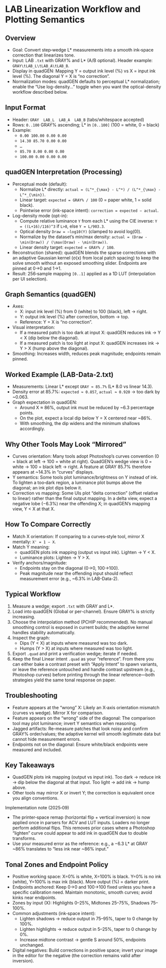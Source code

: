 # LAB Linearization Workflow and Plotting Semantics

## Overview
- Goal: Convert step‑wedge L* measurements into a smooth ink‑space correction that linearizes tone.
- Input: LAB `.txt` with GRAY% and L* (A/B optional). Header example: `GRAY\tLAB_L\tLAB_A\tLAB_B`.
- Display in quadGEN: Mapping Y = output ink level (%) vs X = input ink level (%). The diagonal Y = X is “no correction”.
- Normalization modes: quadGEN defaults to perceptual L* normalization; enable the “Use log-density…” toggle when you want the optical-density workflow described below.

## Input Format
- Header: `GRAY  LAB_L  LAB_A  LAB_B` (tabs/whitespace accepted)
- Rows: `0..100` GRAY% ascending; L* in `[0..100]` (100 = white, 0 = black)
- Example:
  - `0.00 100.00 0.00 0.00`
  - `14.30 85.70 0.00 0.00`
  - `…`
  - `85.70 8.00 0.00 0.00`
  - `100.00 0.00 0.00 0.00`

## quadGEN Interpretation (Processing)
- Perceptual mode (default):
  - Normalize L* directly: `actual = (L^*_{\max} - L^*) / (L^*_{\max} - L^*_{\min})`.
  - Linear target: `expected = GRAY% / 100` (0 = paper white, 1 = solid black).
  - Pointwise error (ink-space intent): `correction = expected − actual`.
- Log-density mode (opt-in):
  - Compute relative luminance `Y` from each L* using the CIE inverse: `Y = ((L+16)/116)^3` if `L>8`, else `Y = L/903.3`.
  - Optical density `Draw = −log10(Y)` (clamped to avoid log(0)).
  - Normalize by the dataset’s min/max density: `actual = (Draw - \min(Draw)) / (\max(Draw) - \min(Draw))`.
  - Linear density target: `expected = GRAY% / 100`.
- Reconstruction (shared): quadGEN blends the sparse corrections with an adaptive Gaussian kernel (σ(x) from local patch spacing) to keep the solve smooth without an exposed smoothing slider. Endpoints are pinned at 0→0 and 1→1.
- Result: 256‑sample mapping `[0..1]` applied as a 1D LUT (interpolation per UI selection).

## Graph Semantics (quadGEN)
- Axes:
  - X: input ink level (%) from 0 (white) to 100 (black), left → right.
  - Y: output ink level (%) after correction, bottom → top.
  - Reference: Y = X is “no correction”.
- Visual interpretation:
  - If a measured patch is too dark at input X: quadGEN reduces ink → Y < X (dip below the diagonal).
  - If a measured patch is too light at input X: quadGEN increases ink → Y > X (hump above the diagonal).
- Smoothing: Increases width, reduces peak magnitude; endpoints remain pinned.

## Worked Example (LAB-Data-2.txt)
- Measurements: Linear L* except `GRAY ≈ 85.7%` (L* 8.0 vs linear 14.3).
- Density error at 85.7%: `expected ≈ 0.857`, `actual ≈ 0.920` → too dark by ~0.063.
- Graph expectation in quadGEN:
  - Around X ≈ 86%, output ink must be reduced by ~6.3 percentage points.
  - On the plot, expect a local dip below Y = X centered near ~86%.
  - With smoothing, the dip widens and the minimum shallows accordingly.

## Why Other Tools May Look “Mirrored”
- Curves orientation: Many tools adopt Photoshop’s curves convention (0 = black at left → 100 = white at right). QuadGEN’s wedge view is 0 = white → 100 = black left → right. A feature at GRAY 85.7% therefore appears at ~14.3% in “curves” displays.
- Y semantics: Some tools plot luminance/brightness on Y instead of ink. To lighten a too‑dark region, a luminance plot bumps above the diagonal; an ink plot dips below it.
- Correction vs mapping: Some UIs plot “delta correction” (offset relative to linear) rather than the final output mapping. In a delta view, expect a negative lobe (−6.3%) near the offending X; in quadGEN’s mapping view, Y < X at that X.

## How To Compare Correctly
- Match X orientation: If comparing to a curves‑style tool, mirror X mentally: `X' = 1 − X`.
- Match Y meaning:
  - quadGEN plots ink mapping (output vs input ink). Lighten → Y < X.
  - Luminance plots: Lighten → Y > X.
- Verify anchors/magnitude:
  - Endpoints stay on the diagonal (0→0, 100→100).
  - Peak magnitude near the offending input should reflect measurement error (e.g., ~6.3% in LAB-Data-2).

## Typical Workflow
1. Measure a wedge; export `.txt` with GRAY and L*.
2. Load into quadGEN (Global or per-channel). Ensure GRAY% is strictly increasing.
3. Choose the interpolation method (PCHIP recommended). No manual smoothing control is exposed in current builds; the adaptive kernel handles stability automatically.
4. Inspect the graph:
   - Dips (Y < X) at inputs where measured was too dark.
   - Humps (Y > X) at inputs where measured was too light.
5. Export `.quad` and print a verification wedge; iterate if needed.
6. Keep the final Linear intent `.quad` as your “reference”. From there you can either bake a contrast preset with “Apply Intent” to spawn variants, or leave the reference untouched and handle contrast upstream (e.g., Photoshop curves) before printing through the linear reference—both strategies yield the same tonal response on paper.

## Troubleshooting
- Feature appears at the “wrong” X: Likely an X‑axis orientation mismatch (curves vs wedge). Mirror X for comparison.
- Feature appears on the “wrong” side of the diagonal: The comparison tool may plot luminance; invert Y semantics when reasoning.
- Jagged artifacts: Re-measure patches that look noisy and confirm GRAY% order/values; the adaptive kernel will smooth legitimate data but cannot hide measurement errors.
- Endpoints not on the diagonal: Ensure white/black endpoints were measured and included.

## Key Takeaways
- QuadGEN plots ink mapping (output vs input ink). Too dark → reduce ink → dip below the diagonal at that input. Too light → add ink → hump above.
- Other tools may mirror X or invert Y; the correction is equivalent once you align conventions.

Implementation note (2025‑09)
- The printer‑space remap (horizontal flip + vertical inversion) is now applied once in parsers for ACV and LUT inputs. Loaders no longer perform additional flips. This removes prior cases where a Photoshop “lighten” curve could appear to add ink in quadGEN due to double transforms.
- Use your measured error as the reference: e.g., a −6.3 L* at GRAY ~86% translates to “less ink near ~86% input.”

## Tonal Zones and Endpoint Policy

- Positive working space: X=0% is white, X=100% is black. Y=0% is no ink (white), Y=100% is max ink (black). More output (%) = darker print.
- Endpoints anchored: Keep 0→0 and 100→100 fixed unless you have a specific calibration need. Maintain monotonic, smooth curves; avoid kinks near endpoints.
- Zones by input (X): Highlights 0–25%, Midtones 25–75%, Shadows 75–100%.
- Common adjustments (ink‑space intent):
  - Lighten shadows → reduce output in 75–95%, taper to 0 change by 100%.
  - Lighten highlights → reduce output in 5–25%, taper to 0 change by 0%.
  - Increase midtone contrast → gentle S around 50%, endpoints unchanged.
- Digital negatives: Build corrections in positive space; invert your image in the editor for the negative (the correction remains valid after inversion).
